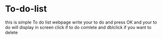 # To-do-list
this is simple To do list webpage
write your to do and press OK
and your to do will display in screen
click if to do comlete
and dblclick if you want to delete
